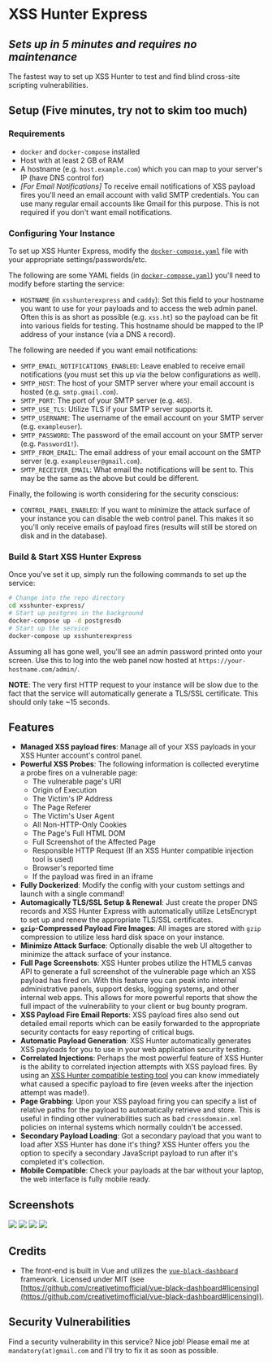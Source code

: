 # XSS Hunter Express
## *Sets up in 5 minutes and requires no maintenance*

The fastest way to set up XSS Hunter to test and find blind cross-site scripting vulnerabilities.

## Setup (Five minutes, try not to skim too much)

### Requirements
* `docker` and `docker-compose` installed
* Host with at least 2 GB of RAM
* A hostname (e.g. `host.example.com`) which you can map to your server's IP (have DNS control for)
* *[For Email Notifications]* To receive email notifications of XSS payload fires you'll need an email account with valid SMTP credentials. You can use many regular email accounts like Gmail for this purpose. This is not required if you don't want email notifications.

### Configuring Your Instance
To set up XSS Hunter Express, modify the [`docker-compose.yaml`](https://github.com/mandatoryprogrammer/xsshunter-express/blob/main/docker-compose.yml) file with your appropriate settings/passwords/etc.

The following are some YAML fields (in [`docker-compose.yaml`](https://github.com/mandatoryprogrammer/xsshunter-express/blob/main/docker-compose.yml)) you'll need to modify before starting the service:

* `HOSTNAME` (in `xsshunterexpress` and `caddy`): Set this field to your hostname you want to use for your payloads and to access the web admin panel. Often this is as short as possible (e.g. `xss.ht`) so the payload can be fit into various fields for testing. This hostname should be mapped to the IP address of your instance (via a DNS `A` record).

The following are needed if you want email notifications:

* `SMTP_EMAIL_NOTIFICATIONS_ENABLED`: Leave enabled to receive email notifications (you must set this up via the below configurations as well).
*  `SMTP_HOST`: The host of your SMTP server where your email account is hosted (e.g. `smtp.gmail.com`).
* `SMTP_PORT`: The port of your SMTP server (e.g. `465`).
* `SMTP_USE_TLS`: Utilize TLS if your SMTP server supports it.
* `SMTP_USERNAME`: The username of the email account on your SMTP server (e.g. `exampleuser`).
* `SMTP_PASSWORD`: The password of the email account on your SMTP server (e.g. `Password1!`).
* `SMTP_FROM_EMAIL`: The email address of your email account on the SMTP server (e.g. `exampleuser@gmail.com`).
* `SMTP_RECEIVER_EMAIL`: What email the notifications will be sent to. This may be the same as the above but could be different.

Finally, the following is worth considering for the security conscious:

* `CONTROL_PANEL_ENABLED`: If you want to minimize the attack surface of your instance you can disable the web control panel. This makes it so you'll only receive emails of payload fires (results will still be stored on disk and in the database).


### Build & Start XSS Hunter Express

Once you've set it up, simply run the following commands to set up the service:

```bash
# Change into the repo directory
cd xsshunter-express/
# Start up postgres in the background
docker-compose up -d postgresdb
# Start up the service
docker-compose up xsshunterexpress
```

Assuming all has gone well, you'll see an admin password printed onto your screen. Use this to log into the web panel now hosted at `https://your-hostname.com/admin/`.

**NOTE**: The very first HTTP request to your instance will be slow due to the fact that the service will automatically generate a TLS/SSL certificate. This should only take ~15 seconds.

## Features
* **Managed XSS payload fires**: Manage all of your XSS payloads in your XSS Hunter account's control panel.
* **Powerful XSS Probes**: The following information is collected everytime a probe fires on a vulnerable page:
    * The vulnerable page's URI 
    * Origin of Execution 
    * The Victim's IP Address 
    * The Page Referer 
    * The Victim's User Agent 
    * All Non-HTTP-Only Cookies 
    * The Page's Full HTML DOM 
    * Full Screenshot of the Affected Page 
    * Responsible HTTP Request (If an XSS Hunter compatible injection tool is used)
    * Browser's reported time
    * If the payload was fired in an iframe 
* **Fully Dockerized**: Modify the config with your custom settings and launch with a single command!
* **Automagically TLS/SSL Setup & Renewal**: Just create the proper DNS records and XSS Hunter Express with automatically utilize LetsEncrypt to set up and renew the appropriate TLS/SSL certificates.
* **`gzip`-Compressed Payload Fire Images**: All images are stored with `gzip` compression to utilize less hard disk space on your instance.
* **Minimize Attack Surface**: Optionally disable the web UI altogether to minimize the attack surface of your instance.
* **Full Page Screenshots**: XSS Hunter probes utilize the HTML5 canvas API to generate a full screenshot of the vulnerable page which an XSS payload has fired on. With this feature you can peak into internal administrative panels, support desks, logging systems, and other internal web apps. This allows for more powerful reports that show the full impact of the vulnerability to your client or bug bounty program.
* **XSS Payload Fire Email Reports**: XSS payload fires also send out detailed email reports which can be easily forwarded to the appropriate security contacts for easy reporting of critical bugs.
* **Automatic Payload Generation**: XSS Hunter automatically generates XSS payloads for you to use in your web application security testing.
* **Correlated Injections**: Perhaps the most powerful feature of XSS Hunter is the ability to correlated injection attempts with XSS payload fires. By using an [XSS Hunter compatible testing tool](https://github.com/mandatoryprogrammer/xsshunter_client) you can know immediately what caused a specific payload to fire (even weeks after the injection attempt was made!).
* **Page Grabbing**: Upon your XSS payload firing you can specify a list of relative paths for the payload to automatically retrieve and store. This is useful in finding other vulnerabilities such as bad `crossdomain.xml` policies on internal systems which normally couldn't be accessed.
* **Secondary Payload Loading**: Got a secondary payload that you want to load after XSS Hunter has done it's thing? XSS Hunter offers you the option to specify a secondary JavaScript payload to run after it's completed it's collection.
* **Mobile Compatible**: Check your payloads at the bar without your laptop, the web interface is fully mobile ready.

## Screenshots

![](images/payload-fires.png)
![](images/collected-pages.png)
![](images/settings.png)
![](images/xss-payloads.png)

## Credits

* The front-end is built in Vue and utilizes the [`vue-black-dashboard`](https://github.com/creativetimofficial/vue-black-dashboard) framework. Licensed under MIT (see [https://github.com/creativetimofficial/vue-black-dashboard#licensing](https://github.com/creativetimofficial/vue-black-dashboard#licensing)).

## Security Vulnerabilities

Find a security vulnerability in this service? Nice job! Please email me at `mandatory(at)gmail.com` and I'll try to fix it as soon as possible.
